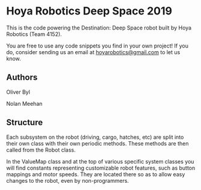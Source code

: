 # Hoya Robotics Deep Space 2019
This is the code powering the Destination: Deep Space robot built by Hoya Robotics (Team 4152).

You are free to use any code snippets you find in your own project!
If you do, consider sending us an email at hoyarobotics@gmail.com to let us know.

## Authors
Oliver Byl

Nolan Meehan

## Structure
Each subsystem on the robot (driving, cargo, hatches, etc) are split into their own class with their own periodic methods. These methods are then called from the Robot class.

In the ValueMap class and at the top of various specific system classes you will find constants representing customizable robot features, such as button mappings and motor speeds. They are located there so as to allow easy changes to the robot, even by non-programmers.